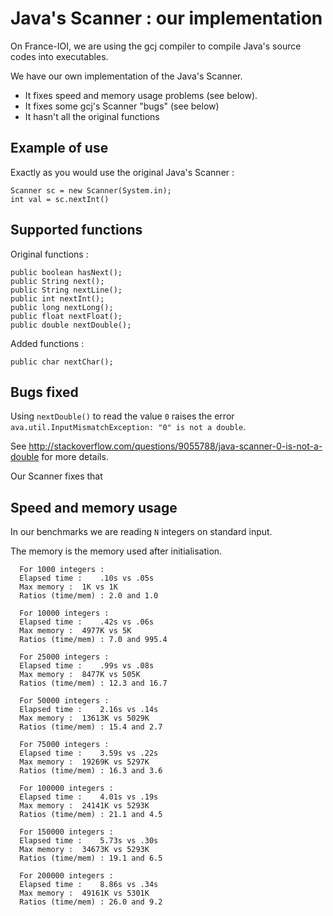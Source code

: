 # Java's Scanner : our implementation

On France-IOI, we are using the gcj compiler to compile Java's source codes into executables.

We have our own implementation of the Java's Scanner.

* It fixes speed and memory usage problems (see below).
* It fixes some gcj's Scanner "bugs" (see below)
* It hasn't all the original functions

## Example of use
Exactly as you would use the original Java's Scanner :


    Scanner sc = new Scanner(System.in);
    int val = sc.nextInt()


## Supported functions

Original functions : 

    public boolean hasNext();
    public String next();
    public String nextLine();
    public int nextInt();
    public long nextLong();
    public float nextFloat();
    public double nextDouble();

Added functions :

    public char nextChar();

## Bugs fixed
Using `nextDouble()` to read the value `0` raises the error `ava.util.InputMismatchException: "0" is not a double`.

See http://stackoverflow.com/questions/9055788/java-scanner-0-is-not-a-double for more details.

Our Scanner fixes that

## Speed and memory usage
In our benchmarks we are reading `N` integers on standard input.

The memory is the memory used after initialisation.

      For 1000 integers :
      Elapsed time : 	.10s vs .05s
      Max memory : 	1K vs 1K
      Ratios (time/mem) : 2.0 and 1.0

      For 10000 integers :
      Elapsed time : 	.42s vs .06s
      Max memory : 	4977K vs 5K
      Ratios (time/mem) : 7.0 and 995.4

      For 25000 integers :
      Elapsed time : 	.99s vs .08s
      Max memory : 	8477K vs 505K
      Ratios (time/mem) : 12.3 and 16.7

      For 50000 integers :
      Elapsed time : 	2.16s vs .14s
      Max memory : 	13613K vs 5029K
      Ratios (time/mem) : 15.4 and 2.7

      For 75000 integers :
      Elapsed time : 	3.59s vs .22s
      Max memory : 	19269K vs 5297K
      Ratios (time/mem) : 16.3 and 3.6

      For 100000 integers :
      Elapsed time : 	4.01s vs .19s
      Max memory : 	24141K vs 5293K
      Ratios (time/mem) : 21.1 and 4.5

      For 150000 integers :
      Elapsed time : 	5.73s vs .30s
      Max memory : 	34673K vs 5293K
      Ratios (time/mem) : 19.1 and 6.5

      For 200000 integers :
      Elapsed time : 	8.86s vs .34s
      Max memory : 	49161K vs 5301K
      Ratios (time/mem) : 26.0 and 9.2


